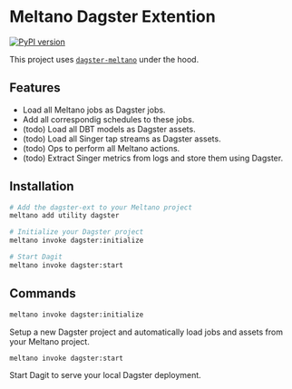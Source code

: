 # Meltano Dagster Extention

[![PyPI version](https://badge.fury.io/py/dagster-ext.svg)](https://badge.fury.io/py/dagster-ext)

This project uses [`dagster-meltano`](https://github.com/quantile-development/dagster-meltano) under the hood.

## Features

- Load all Meltano jobs as Dagster jobs.
- Add all correspondig schedules to these jobs.
- (todo) Load all DBT models as Dagster assets.
- (todo) Load all Singer tap streams as Dagster assets.
- (todo) Ops to perform all Meltano actions.
- (todo) Extract Singer metrics from logs and store them using Dagster.

## Installation

```sh
# Add the dagster-ext to your Meltano project
meltano add utility dagster

# Initialize your Dagster project
meltano invoke dagster:initialize

# Start Dagit
meltano invoke dagster:start
```

## Commands

```sh
meltano invoke dagster:initialize
```

Setup a new Dagster project and automatically load jobs and assets from your Meltano project.

```sh
meltano invoke dagster:start
```

Start Dagit to serve your local Dagster deployment.
